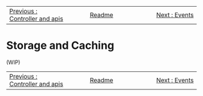 <!-- menu --><table style='width:100%'><tr><td style='width: 33%'><div style="text-align: left"><a href="./107-controller-and-apis.md">Previous : Controller and apis</a></div></td><td style='width: 33%; text-align: center'><div style="Center"><a href="./README.md"> Readme</a></div></td><td style='width: 33%'><div style="text-align: right"><a href="./109-events.md">Next : Events</a></div></td></tr></table>

# Storage and Caching


(WIP)


<!-- menu --><table style='width:100%'><tr><td style='width: 33%'><div style="text-align: left"><a href="./107-controller-and-apis.md">Previous : Controller and apis</a></div></td><td style='width: 33%; text-align: center'><div style="Center"><a href="./README.md"> Readme</a></div></td><td style='width: 33%'><div style="text-align: right"><a href="./109-events.md">Next : Events</a></div></td></tr></table>
